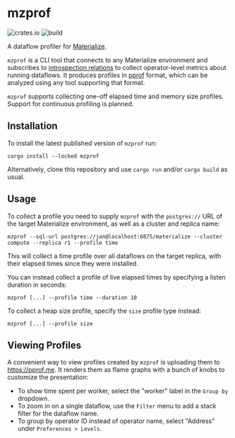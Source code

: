 # mzprof

![crates.io](https://img.shields.io/crates/v/mzprof)
![build](https://img.shields.io/github/actions/workflow/status/teskje/mzprof/ci.yml)

A dataflow profiler for [Materialize](https://github.com/MaterializeInc/materialize).

`mzprof` is a CLI tool that connects to any Materialize environment and subscribes to [introspection relations](https://materialize.com/docs/sql/system-catalog/mz_introspection) to collect operator-level metrics about running dataflows.
It produces profiles in [pprof](https://github.com/google/pprof) format, which can be analyzed using any tool supporting that format.

`mzprof` supports collecting one-off elapsed time and memory size profiles.
Support for continuous profiling is planned.

## Installation

To install the latest published version of `mzprof` run:

```
cargo install --locked mzprof
```

Alternatively, clone this repository and use `cargo run` and/or `cargo build` as usual.

## Usage

To collect a profile you need to supply `mzprof` with the `postgres://` URL of the target Materialize environment, as well as a cluster and replica name:

```
mzprof --sql-url postgres://jan@localhost:6875/materialize --cluster compute --replica r1 --profile time
```

This will collect a time profile over all dataflows on the target replica, with their elapsed times since they were installed.

You can instead collect a profile of live elapsed times by specifying a listen duration in seconds:

```
mzprof [...] --profile time --duration 10
```

To collect a heap size profile, specify the `size` profile type instead:

```
mzprof [...] --profile size
```

## Viewing Profiles

A convenient way to view profiles created by `mzprof` is uploading them to https://pprof.me.
It renders them as flame graphs with a bunch of knobs to customize the presentation:

* To show time spent per worker, select the "worker" label in the `Group by` dropdown.
* To zoom in on a single dataflow, use the `Filter` menu to add a stack filter for the dataflow name.
* To group by operator ID instead of operator name, select "Address" under `Preferences > Levels`.
